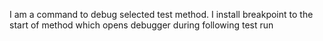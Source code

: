 I am a command to debug selected test method.
I install breakpoint to the start of method which opens debugger during following test run